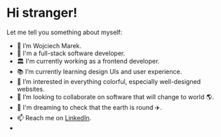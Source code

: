 # Hi stranger!
Let me tell you something about myself:
- 👋 I’m Wojciech Marek.
- 🌱 I'm a full-stack software developer.
- 🏛️ I'm currently working as a frontend developer.
- 📚 I’m currently learning design UIs and user experience.
- 👀 I’m interested in everything colorful, especially well-designed websites.
- 💞️ I’m looking to collaborate on software that will change to world 🌎.
- 🙈 I'm dreaming to check that the earth is round ✈️.
- 📫 Reach me on [LinkedIn](https://www.linkedin.com/in/wojciech-marek/).
- 
<!---
wojciechmarek/wojciechmarek is a ✨ special ✨ repository because its `README.md` (this file) appears on your GitHub profile.
You can click the Preview link to take a look at your changes.
--->
